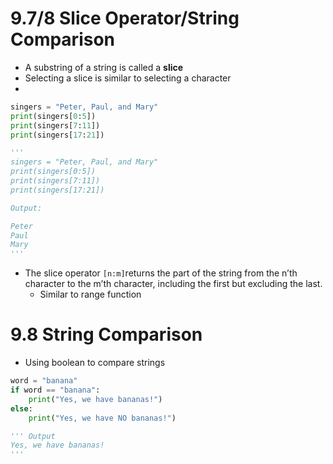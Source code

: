 # 9.7/8 Slice Operator/String Comparison

- A substring of a string is called a **slice**
- Selecting a slice is similar to selecting a character
- 

```python
singers = "Peter, Paul, and Mary"
print(singers[0:5])
print(singers[7:11])
print(singers[17:21])

'''
singers = "Peter, Paul, and Mary"
print(singers[0:5])
print(singers[7:11])
print(singers[17:21])

Output:

Peter
Paul
Mary
'''
```

- The slice operator `[n:m]`returns the part of the string from the n’th character to the m’th character, including the first but excluding the last.
    - Similar to range function

# 9.8 String Comparison

- Using boolean to compare strings

```python
word = "banana"
if word == "banana":
    print("Yes, we have bananas!")
else:
    print("Yes, we have NO bananas!")

''' Output
Yes, we have bananas!
'''
```